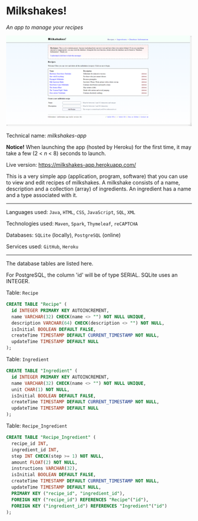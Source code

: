 # Milkshakes!
*An app to manage your recipes*

![Milkshakes!](https://github.com/gotonode/milkshakes-app/blob/master/docs/images/app.png)

Technical name: *milkshakes-app*

**Notice!** When launching the app (hosted by Heroku) for the first time, it may take a few (2 < *n* < 8) seconds to launch.

Live version: https://milkshakes-app.herokuapp.com/

This is a very simple app (application, program, software) that you can use to view and edit recipes of milkshakes. A milkshake consists of a name, description and a collection (array) of ingredients. An ingredient has a name and a type associated with it.

___

Languages used: `Java`, `HTML`, `CSS`, `JavaScript`, `SQL`, `XML`

Technologies used: `Maven`, `Spark`, `Thymeleaf`, `reCAPTCHA`

Databases: `SQLite` (locally), `PostgreSQL` (online)

Services used: `GitHub`, `Heroku`

___

The database tables are listed here.

For PostgreSQL, the column 'id' will be of type SERIAL. SQLite uses an INTEGER.

Table: `Recipe`

```sql
CREATE TABLE "Recipe" (
  id INTEGER PRIMARY KEY AUTOINCREMENT,
  name VARCHAR(32) CHECK(name <> "") NOT NULL UNIQUE,
  description VARCHAR(64) CHECK(description <> "") NOT NULL,
  isInitial BOOLEAN DEFAULT FALSE,
  createTime TIMESTAMP DEFAULT CURRENT_TIMESTAMP NOT NULL,
  updateTime TIMESTAMP DEFAULT NULL
);
```

Table: `Ingredient`

```sql
CREATE TABLE "Ingredient" (
  id INTEGER PRIMARY KEY AUTOINCREMENT,
  name VARCHAR(32) CHECK(name <> "") NOT NULL UNIQUE,
  unit CHAR(1) NOT NULL,
  isInitial BOOLEAN DEFAULT FALSE,
  createTime TIMESTAMP DEFAULT CURRENT_TIMESTAMP NOT NULL,
  updateTime TIMESTAMP DEFAULT NULL
);
```

Table: `Recipe_Ingredient`

```sql
CREATE TABLE "Recipe_Ingredient" (
  recipe_id INT,
  ingredient_id INT,
  step INT CHECK(step >= 1) NOT NULL,
  amount FLOAT(2) NOT NULL,
  instructions VARCHAR(32),
  isInitial BOOLEAN DEFAULT FALSE,
  createTime TIMESTAMP DEFAULT CURRENT_TIMESTAMP NOT NULL,
  updateTime TIMESTAMP DEFAULT NULL,
  PRIMARY KEY ("recipe_id", "ingredient_id"),
  FOREIGN KEY ("recipe_id") REFERENCES "Recipe"("id"),
  FOREIGN KEY ("ingredient_id") REFERENCES "Ingredient"("id")
);
```

